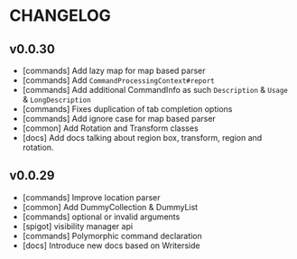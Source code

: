# CHANGELOG
## v0.0.30
- [commands] Add lazy map for map based parser
- [commands] Add `CommandProcessingContext#report`
- [commands] Add additional CommandInfo as such `Description` & `Usage` & `LongDescription`
- [commands] Fixes duplication of tab completion options
- [commands] Add ignore case for map based parser
- [common] Add Rotation and Transform classes
- [docs] Add docs talking about region box, transform, region and rotation.

## v0.0.29
- [commands] Improve location parser
- [common]  Add DummyCollection & DummyList
- [commands] optional or invalid arguments
- [spigot] visibility manager api
- [commands] Polymorphic command declaration
- [docs] Introduce new docs based on Writerside
